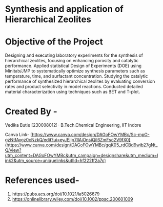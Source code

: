 #  Synthesis and application of Hierarchical Zeolites

# Objective of the Project
Designing and executing laboratory experiments for the synthesis of hierarchical zeolites, focusing on enhancing porosity and catalytic performance. Applied statistical Design of Experiments (DOE) using Minitab/JMP to systematically optimize synthesis parameters such as temperature, time, and surfactant concentration.
Studying the catalytic performance of synthesized hierarchical zeolites by evaluating conversion rates and product selectivity in model reactions. Conducted detailed material characterization using techniques such as BET and T-plot.

# Created By - 
Vedika Butle [230008012]- B.Tech.Chemical Engineering, IIT Indore

Canva Link- [https://www.canva.com/design/DAGoFOwYMBc/Sc-mpO-gzNtfAvgz0cNzkQ/edit?ui=eyJEIjp7IlAiOnsiQiI6ZmFsc2V9fX0](https://www.canva.com/design/DAGoFOwYMBc/gqK05_rdCBd9wib27gNt_Q/view?utm_content=DAGoFOwYMBc&utm_campaign=designshare&utm_medium=link2&utm_source=uniquelinks&utlId=hf222ff2a7c)

# References used- 
1. https://pubs.acs.org/doi/10.1021/la5026679
2. https://onlinelibrary.wiley.com/doi/10.1002/ppsc.200601009
